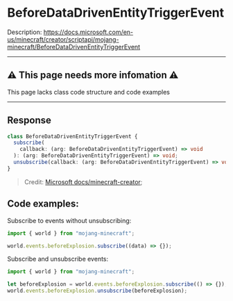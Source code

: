 # BeforeDataDrivenEntityTriggerEvent

Description: https://docs.microsoft.com/en-us/minecraft/creator/scriptapi/mojang-minecraft/BeforeDataDrivenEntityTriggerEvent

-----
⚠ This page needs more infomation ⚠
-----
This page lacks class code structure and code examples

----

## Response

```ts
class BeforeDataDrivenEntityTriggerEvent {
  subscribe(
    callback: (arg: BeforeDataDrivenEntityTriggerEvent) => void
  ): (arg: BeforeDataDrivenEntityTriggerEvent) => void;
  unsubscribe(callback: (arg: BeforeDataDrivenEntityTriggerEvent) => void): void;
}
```

> Credit: [Microsoft docs/minecraft-creator](https://docs.microsoft.com/en-us/minecraft/creator/scriptapi/mojang-minecraft/beforedatadrivenentitytriggerevent);

## Code examples:

Subscribe to events without unsubscribing:

```js
import { world } from "mojang-minecraft";

world.events.beforeExplosion.subscribe((data) => {});
```

Subscribe and unsubscribe events:

```js
import { world } from "mojang-minecraft";

let beforeExplosion = world.events.beforeExplosion.subscribe(() => {});
world.events.beforeExplosion.unsubscribe(beforeExplosion);
```
